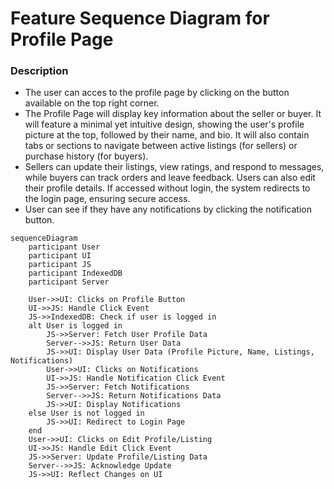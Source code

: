# Feature Sequence Diagram for Profile Page

### Description
- The user can acces to the profile page by clicking on the button available on the top right corner.
- The Profile Page will display key information about the seller or buyer. It will feature a minimal yet intuitive design, showing the user's profile picture at the top, followed by their name, and bio. It will also contain tabs or sections to navigate between active listings (for sellers) or purchase history (for buyers).
- Sellers can update their listings, view ratings, and respond to messages, while buyers can track orders and leave feedback. Users can also edit their profile details. If accessed without login, the system redirects to the login page, ensuring secure access.
- User can see if they have any notifications by clicking the notification button.
  
```mermaid
sequenceDiagram
    participant User
    participant UI
    participant JS
    participant IndexedDB
    participant Server
    
    User->>UI: Clicks on Profile Button
    UI->>JS: Handle Click Event
    JS->>IndexedDB: Check if user is logged in
    alt User is logged in
        JS->>Server: Fetch User Profile Data
        Server-->>JS: Return User Data
        JS->>UI: Display User Data (Profile Picture, Name, Listings, Notifications)
        User->>UI: Clicks on Notifications
        UI->>JS: Handle Notification Click Event
        JS->>Server: Fetch Notifications
        Server-->>JS: Return Notifications Data
        JS->>UI: Display Notifications
    else User is not logged in
        JS->>UI: Redirect to Login Page
    end
    User->>UI: Clicks on Edit Profile/Listing
    UI->>JS: Handle Edit Click Event
    JS->>Server: Update Profile/Listing Data
    Server-->>JS: Acknowledge Update
    JS->>UI: Reflect Changes on UI
